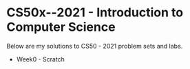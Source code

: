 # CS50x--2021 - Introduction to Computer Science

Below are my solutions to CS50 - 2021 problem sets and labs.

- Week0 - Scratch


